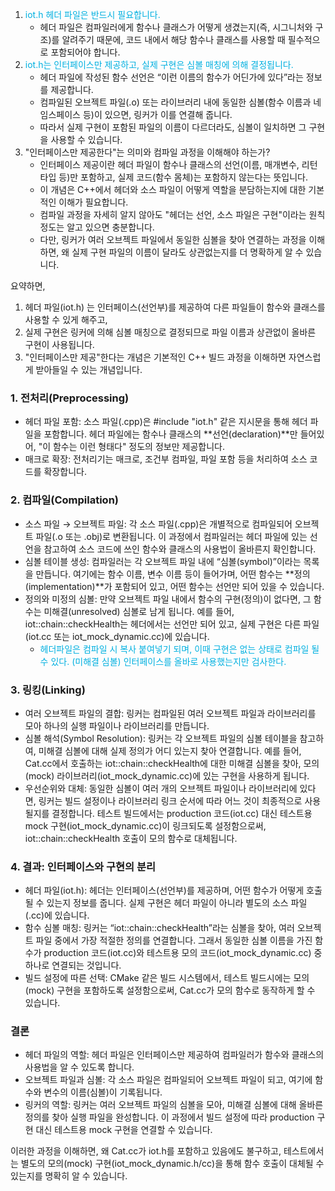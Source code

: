 1. <font color="sky-blue">iot.h 헤더 파일은 반드시 필요합니다.</font>
	  - 헤더 파일은 컴파일러에게 함수나 클래스가 어떻게 생겼는지(즉, 시그니처와 구조)를 알려주기 때문에, 코드 내에서 해당 함수나 클래스를 사용할 때 필수적으로 포함되어야 합니다.
2. <font color="sky-blue">iot.h는 인터페이스만 제공하고, 실제 구현은 심볼 매칭에 의해 결정됩니다.</font>
	  - 헤더 파일에 작성된 함수 선언은 “이런 이름의 함수가 어딘가에 있다”라는 정보를 제공합니다.
	  - 컴파일된 오브젝트 파일(.o) 또는 라이브러리 내에 동일한 심볼(함수 이름과 네임스페이스 등)이 있으면, 링커가 이를 연결해 줍니다.
	  - 따라서 실제 구현이 포함된 파일의 이름이 다르더라도, 심볼이 일치하면 그 구현을 사용할 수 있습니다.
3. "인터페이스만 제공한다"는 의미와 컴파일 과정을 이해해야 하는가?
	- 인터페이스 제공이란 헤더 파일이 함수나 클래스의 선언(이름, 매개변수, 리턴타입 등)만 포함하고, 실제 코드(함수 몸체)는 포함하지 않는다는 뜻입니다.
	- 이 개념은 C++에서 헤더와 소스 파일이 어떻게 역할을 분담하는지에 대한 기본적인 이해가 필요합니다.
	- 컴파일 과정을 자세히 알지 않아도 "헤더는 선언, 소스 파일은 구현"이라는 원칙 정도는 알고 있으면 충분합니다.
	- 다만, 링커가 여러 오브젝트 파일에서 동일한 심볼을 찾아 연결하는 과정을 이해하면, 왜 실제 구현 파일의 이름이 달라도 상관없는지를 더 명확하게 알 수 있습니다.

요약하면,
1. 헤더 파일(iot.h) 는 인터페이스(선언부)를 제공하여 다른 파일들이 함수와 클래스를 사용할 수 있게 해주고,
2. 실제 구현은 링커에 의해 심볼 매칭으로 결정되므로 파일 이름과 상관없이 올바른 구현이 사용됩니다.
3. "인터페이스만 제공"한다는 개념은 기본적인 C++ 빌드 과정을 이해하면 자연스럽게 받아들일 수 있는 개념입니다.


### 1. 전처리(Preprocessing)
- 헤더 파일 포함:
소스 파일(.cpp)은 #include "iot.h" 같은 지시문을 통해 헤더 파일을 포함합니다.
헤더 파일에는 함수나 클래스의 **선언(declaration)**만 들어있어, "이 함수는 이런 형태다" 정도의 정보만 제공합니다.
- 매크로 확장:
전처리기는 매크로, 조건부 컴파일, 파일 포함 등을 처리하여 소스 코드를 확장합니다.
### 2. 컴파일(Compilation)
- 소스 파일 → 오브젝트 파일:
각 소스 파일(.cpp)은 개별적으로 컴파일되어 오브젝트 파일(.o 또는 .obj)로 변환됩니다.
이 과정에서 컴파일러는 헤더 파일에 있는 선언을 참고하여 소스 코드에 쓰인 함수와 클래스의 사용법이 올바른지 확인합니다.
- 심볼 테이블 생성:
컴파일러는 각 오브젝트 파일 내에 “심볼(symbol)”이라는 목록을 만듭니다.
여기에는 함수 이름, 변수 이름 등이 들어가며, 어떤 함수는 **정의(implementation)**가 포함되어 있고, 어떤 함수는 선언만 되어 있을 수 있습니다.
- 정의와 미정의 심볼:
만약 오브젝트 파일 내에서 함수의 구현(정의)이 없다면, 그 함수는 미해결(unresolved) 심볼로 남게 됩니다.
예를 들어, iot::chain::checkHealth는 헤더에서는 선언만 되어 있고, 실제 구현은 다른 파일(iot.cc 또는 iot_mock_dynamic.cc)에 있습니다.
	- <font color="sky-blue">헤더파일은 컴파일 시 복사 붙여넣기 되며, 이때 구현은 없는 상태로 컴파일 될 수 있다. (미해결 심볼) 인터페이스를 올바로 사용했는지만 검사한다.</font>
### 3. 링킹(Linking)
- 여러 오브젝트 파일의 결합:
링커는 컴파일된 여러 오브젝트 파일과 라이브러리를 모아 하나의 실행 파일이나 라이브러리를 만듭니다.
- 심볼 해석(Symbol Resolution):
링커는 각 오브젝트 파일의 심볼 테이블을 참고하여, 미해결 심볼에 대해 실제 정의가 어디 있는지 찾아 연결합니다.
예를 들어, Cat.cc에서 호출하는 iot::chain::checkHealth에 대한 미해결 심볼을 찾아, 모의(mock) 라이브러리(iot_mock_dynamic.cc)에 있는 구현을 사용하게 됩니다.
- 우선순위와 대체:
동일한 심볼이 여러 개의 오브젝트 파일이나 라이브러리에 있다면, 링커는 빌드 설정이나 라이브러리 링크 순서에 따라 어느 것이 최종적으로 사용될지를 결정합니다.
테스트 빌드에서는 production 코드(iot.cc) 대신 테스트용 mock 구현(iot_mock_dynamic.cc)이 링크되도록 설정함으로써, iot::chain::checkHealth 호출이 모의 함수로 대체됩니다.
### 4. 결과: 인터페이스와 구현의 분리
- 헤더 파일(iot.h):
헤더는 인터페이스(선언부)를 제공하며, 어떤 함수가 어떻게 호출될 수 있는지 정보를 줍니다.
실제 구현은 헤더 파일이 아니라 별도의 소스 파일(.cc)에 있습니다.
- 함수 심볼 매칭:
링커는 “iot::chain::checkHealth”라는 심볼을 찾아, 여러 오브젝트 파일 중에서 가장 적절한 정의를 연결합니다.
그래서 동일한 심볼 이름을 가진 함수가 production 코드(iot.cc)와 테스트용 모의 코드(iot_mock_dynamic.cc) 중 하나로 연결되는 것입니다.
- 빌드 설정에 따른 선택:
CMake 같은 빌드 시스템에서, 테스트 빌드시에는 모의(mock) 구현을 포함하도록 설정함으로써, Cat.cc가 모의 함수로 동작하게 할 수 있습니다.
### 결론
- 헤더 파일의 역할:
헤더 파일은 인터페이스만 제공하여 컴파일러가 함수와 클래스의 사용법을 알 수 있도록 합니다.
- 오브젝트 파일과 심볼:
각 소스 파일은 컴파일되어 오브젝트 파일이 되고, 여기에 함수와 변수의 이름(심볼)이 기록됩니다.
- 링커의 역할:
링커는 여러 오브젝트 파일의 심볼을 모아, 미해결 심볼에 대해 올바른 정의를 찾아 실행 파일을 완성합니다.
이 과정에서 빌드 설정에 따라 production 구현 대신 테스트용 mock 구현을 연결할 수 있습니다.

이러한 과정을 이해하면, 왜 Cat.cc가 iot.h를 포함하고 있음에도 불구하고, 테스트에서는 별도의 모의(mock) 구현(iot_mock_dynamic.h/cc)을 통해 함수 호출이 대체될 수 있는지를 명확히 알 수 있습니다.